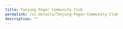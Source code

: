 ```yaml
---
title: Tanjong Pagar Community Club
permalink: /cc-details/Tanjong-Pagar-Community-Club
description: ""
---
```

